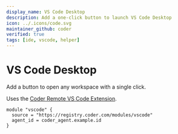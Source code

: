 ```yaml
---
display_name: VS Code Desktop
description: Add a one-click button to launch VS Code Desktop
icon: ../.icons/code.svg
maintainer_github: coder
verified: true
tags: [ide, vscode, helper]
---
```


# VS Code Desktop

Add a button to open any workspace with a single click.

Uses the [Coder Remote VS Code Extension](https://github.com/coder/vscode-coder).

```hcl
module "vscode" {
  source = "https://registry.coder.com/modules/vscode"
  agent_id = coder_agent.example.id
}
```
